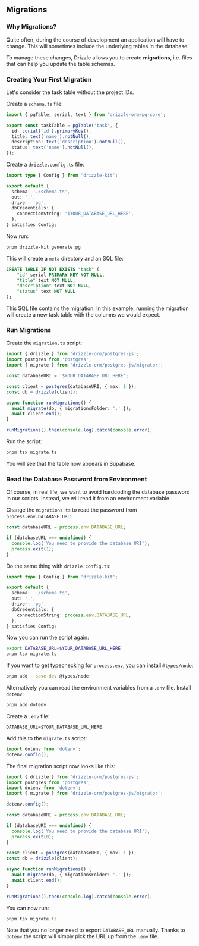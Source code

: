## Migrations

### Why Migrations?

Quite often, during the course of development an application will have to change.
This will sometimes include the underlying tables in the database.

To manage these changes, Drizzle allows you to create **migrations**, i.e. files that can help you update the table schemas.

### Creating Your First Migration

Let's consider the task table without the project IDs.

Create a `schema.ts` file:

```ts
import { pgTable, serial, text } from 'drizzle-orm/pg-core';

export const taskTable = pgTable('task', {
  id: serial('id').primaryKey(),
  title: text('name').notNull(),
  description: text('description').notNull(),
  status: text('name').notNull(),
});
```

Create a `drizzle.config.ts` file:

```ts
import type { Config } from 'drizzle-kit';

export default {
  schema: './schema.ts',
  out: '.',
  driver: 'pg',
  dbCredentials: {
    connectionString: '$YOUR_DATABASE_URL_HERE',
  },
} satisfies Config;
```

Now run:

```sh
pnpm drizzle-kit generate:pg
```

This will create a `meta` directory and an SQL file:

```sql
CREATE TABLE IF NOT EXISTS "task" (
	"id" serial PRIMARY KEY NOT NULL,
	"title" text NOT NULL,
	"description" text NOT NULL,
	"status" text NOT NULL
);
```

This SQL file contains the migration.
In this example, running the migration will create a new task table with the columns we would expect.

### Run Migrations

Create the `migration.ts` script:

```ts
import { drizzle } from 'drizzle-orm/postgres-js';
import postgres from 'postgres';
import { migrate } from 'drizzle-orm/postgres-js/migrator';

const databaseURI = '$YOUR_DATABASE_URL_HERE';

const client = postgres(databaseURI, { max: 1 });
const db = drizzle(client);

async function runMigrations() {
  await migrate(db, { migrationsFolder: '.' });
  await client.end();
}

runMigrations().then(console.log).catch(console.error);
```

Run the script:

```sh
pnpm tsx migrate.ts
```

You will see that the table now appears in Supabase.

### Read the Database Password from Environment

Of course, in real life, we want to avoid hardcoding the database password in our scripts.
Instead, we will read it from an environment variable.

Change the `migrations.ts` to read the password from `process.env.DATABASE_URL`:

```ts
const databaseURL = process.env.DATABASE_URL;

if (databaseURL === undefined) {
  console.log('You need to provide the database URI');
  process.exit(1);
}
```

Do the same thing with `drizzle.config.ts`:

```ts
import type { Config } from 'drizzle-kit';

export default {
  schema: './schema.ts',
  out: '.',
  driver: 'pg',
  dbCredentials: {
    connectionString: process.env.DATABASE_URL,
  },
} satisfies Config;
```

Now you can run the script again:

```sh
export DATABASE_URL=$YOUR_DATABASE_URL_HERE
pnpm tsx migrate.ts
```

If you want to get typechecking for `process.env`, you can install `@types/node`:

```sh
pnpm add --save-dev @types/node
```

Alternatively you can read the environment variables from a `.env` file.
Install `dotenv`:

```sh
pnpm add dotenv
```

Create a `.env` file:

```
DATABASE_URL=$YOUR_DATABASE_URL_HERE
```

Add this to the `migrate.ts` script:

```ts
import dotenv from 'dotenv';
dotenv.config();
```

The final migration script now looks like this:

```ts
import { drizzle } from 'drizzle-orm/postgres-js';
import postgres from 'postgres';
import dotenv from 'dotenv';
import { migrate } from 'drizzle-orm/postgres-js/migrator';

dotenv.config();

const databaseURI = process.env.DATABASE_URL;

if (databaseURI === undefined) {
  console.log('You need to provide the database URI');
  process.exit(0);
}

const client = postgres(databaseURI, { max: 1 });
const db = drizzle(client);

async function runMigrations() {
  await migrate(db, { migrationsFolder: '.' });
  await client.end();
}

runMigrations().then(console.log).catch(console.error);
```

You can now run:

```ts
pnpm tsx migrate.ts
```

Note that you no longer need to export `DATABASE_URL` manually.
Thanks to `dotenv` the script will simply pick the URL up from the `.env` file.
